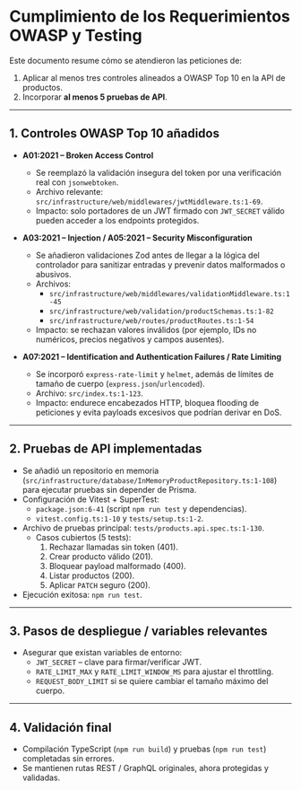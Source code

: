 # Cumplimiento de los Requerimientos OWASP y Testing

Este documento resume cómo se atendieron las peticiones de:

1. Aplicar al menos tres controles alineados a OWASP Top 10 en la API de productos.
2. Incorporar **al menos 5 pruebas de API**.

---

## 1. Controles OWASP Top 10 añadidos

- **A01:2021 – Broken Access Control**  
  - Se reemplazó la validación insegura del token por una verificación real con `jsonwebtoken`.  
  - Archivo relevante: `src/infrastructure/web/middlewares/jwtMiddleware.ts:1-69`.  
  - Impacto: solo portadores de un JWT firmado con `JWT_SECRET` válido pueden acceder a los endpoints protegidos.

- **A03:2021 – Injection / A05:2021 – Security Misconfiguration**  
  - Se añadieron validaciones Zod antes de llegar a la lógica del controlador para sanitizar entradas y prevenir datos malformados o abusivos.  
  - Archivos:  
    - `src/infrastructure/web/middlewares/validationMiddleware.ts:1-45`  
    - `src/infrastructure/web/validation/productSchemas.ts:1-82`  
    - `src/infrastructure/web/routes/productRoutes.ts:1-54`  
  - Impacto: se rechazan valores inválidos (por ejemplo, IDs no numéricos, precios negativos y campos ausentes).

- **A07:2021 – Identification and Authentication Failures / Rate Limiting**  
  - Se incorporó `express-rate-limit` y `helmet`, además de límites de tamaño de cuerpo (`express.json`/`urlencoded`).  
  - Archivo: `src/index.ts:1-123`.  
  - Impacto: endurece encabezados HTTP, bloquea flooding de peticiones y evita payloads excesivos que podrían derivar en DoS.

---

## 2. Pruebas de API implementadas

- Se añadió un repositorio en memoria (`src/infrastructure/database/InMemoryProductRepository.ts:1-108`) para ejecutar pruebas sin depender de Prisma.
- Configuración de Vitest + SuperTest:
  - `package.json:6-41` (script `npm run test` y dependencias).
  - `vitest.config.ts:1-10` y `tests/setup.ts:1-2`.
- Archivo de pruebas principal: `tests/products.api.spec.ts:1-130`.
  - Casos cubiertos (5 tests):
    1. Rechazar llamadas sin token (401).
    2. Crear producto válido (201).
    3. Bloquear payload malformado (400).
    4. Listar productos (200).
    5. Aplicar `PATCH` seguro (200).
- Ejecución exitosa: `npm run test`.

---

## 3. Pasos de despliegue / variables relevantes

- Asegurar que existan variables de entorno:
  - `JWT_SECRET` – clave para firmar/verificar JWT.
  - `RATE_LIMIT_MAX` y `RATE_LIMIT_WINDOW_MS` para ajustar el throttling.
  - `REQUEST_BODY_LIMIT` si se quiere cambiar el tamaño máximo del cuerpo.

---

## 4. Validación final

- Compilación TypeScript (`npm run build`) y pruebas (`npm run test`) completadas sin errores.
- Se mantienen rutas REST / GraphQL originales, ahora protegidas y validadas.

